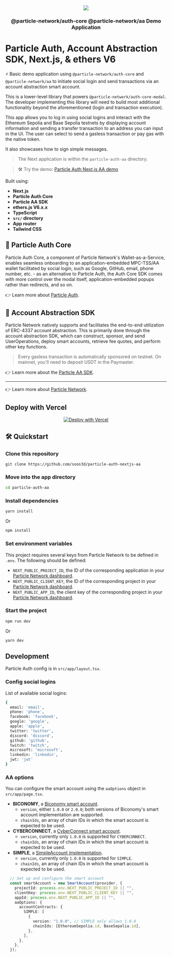 <div align="center">
  <a href="https://particle.network/">
    <img src="https://i.imgur.com/xmdzXU4.png" />
  </a>
  <h3>
 @particle-network/auth-core @particle-network/aa Demo Application 
  </h3>
</div>

# Particle Auth, Account Abstraction SDK, Next.js, & ethers V6

⚡️ Basic demo application using `@particle-network/auth-core` and `@particle-network/aa` to initiate social login and send transactions via an account abstraction smart account. 

This is a lower-level library that powers `@particle-network/auth-core-modal`. The developer implementing this library will need to build most additional functionality beyond the aforementioned (login and transaction execution).

This app allows you to log in using social logins and interact with the Ethereum Sepolia and Base Sepolia testnets by displaying account information and sending a transfer transaction to an address you can input in the UI. The user can select to send a gasless transaction or pay gas with the native token.

It also showcases how to sign simple messages.

> The Next application is within the `particle-auth-aa` directory.

> 🛠️ Try the demo: [Particle Auth Next.js AA demo](https://particle-auth-nextjs-aa.vercel.app/)

Built using:

- **Next.js**
- **Particle Auth Core**
- **Particle AA SDK**
- **ethers.js V6.x.x**
- **TypeScript**
- **`src/` directory**
- **App router**
- **Tailwind CSS**

## 🔑 Particle Auth Core

Particle Auth Core, a component of Particle Network's Wallet-as-a-Service, enables seamless onboarding to an application-embedded MPC-TSS/AA wallet facilitated by social login, such as Google, GitHub, email, phone number, etc. - as an alternative to Particle Auth, the Auth Core SDK comes with more control over the modal itself, application-embedded popups rather than redirects, and so on.

👉 Learn more about [Particle Auth](https://developers.particle.network/docs/building-with-particle-auth).

## 🪪 Account Abstraction SDK

Particle Network natively supports and facilitates the end-to-end utilization of ERC-4337 account abstraction. This is primarily done through the account abstraction SDK, which can construct, sponsor, and send UserOperations, deploy smart accounts, retrieve fee quotes, and perform other key functions.

> Every gasless transaction is automatically sponsored on testnet. On mainnet, you'll need to deposit USDT in the Paymaster.

👉 Learn more about the [Particle AA SDK](https://developers.particle.network/docs/aa-web-quickstart).

***

👉 Learn more about [Particle Network](https://particle.network).

## Deploy with Vercel

<p align="center">
<a href="https://vercel.com/new/clone?repository-url=https%3A%2F%2Fgithub.com%2Fsoos3d%2Fparticle-auth-nextjs-aa%2Ftree%2Fmain%2Fparticle-auth-aa&env=NEXT_PUBLIC_PROJECT_ID,NEXT_PUBLIC_CLIENT_KEY,NEXT_PUBLIC_APP_ID"><img src="https://vercel.com/button" alt="Deploy with Vercel"/></a>
</p>

## 🛠️ Quickstart

### Clone this repository
```
git clone https://github.com/soos3d/particle-auth-nextjs-aa
```

### Move into the app directory

```sh
cd particle-auth-aa
```

### Install dependencies

```sh
yarn install
```

Or

```sh
npm install
```

### Set environment variables
This project requires several keys from Particle Network to be defined in `.env`. The following should be defined:
- `NEXT_PUBLIC_PROJECT_ID`, the ID of the corresponding application in your [Particle Network dashboard](https://dashboard.particle.network/#/applications).
- `NEXT_PUBLIC_CLIENT_KEY`, the ID of the corresponding project in your [Particle Network dashboard](https://dashboard.particle.network/#/applications).
-  `NEXT_PUBLIC_APP_ID`, the client key of the corresponding project in your [Particle Network dashboard](https://dashboard.particle.network/#/applications).

### Start the project
```sh
npm run dev
```

Or

```sh
yarn dev
```

## Development

Particle Auth config is in `src/app/layout.tsx`. 

### Config social logins

List of available social logins:

```sh
{
  email: 'email',
  phone: 'phone',
  facebook: 'facebook',
  google: 'google',
  apple: 'apple',
  twitter: 'twitter',
  discord: 'discord',
  github: 'github',
  twitch: 'twitch',
  microsoft: 'microsoft',
  linkedin: 'linkedin',
  jwt: 'jwt'
}
```

### AA options

You can configure the smart account using the `aaOptions` object in `src/app/page.tsx`.

- **BICONOMY**, a [Biconomy smart account](https://www.biconomy.io/smart-accounts).
  - `version`, either `1.0.0` or `2.0.0`; both versions of Biconomy's smart account implementation are supported.
  - `chainIds`, an array of chain IDs in which the smart account is expected to be used.
- **CYBERCONNECT**, a [CyberConnect smart account](https://wallet.cyber.co/).
  - `version`, currently only `1.0.0` is supported for `CYBERCONNECT`.
  - `chainIds`, an array of chain IDs in which the smart account is expected to be used.
- **SIMPLE**, a [SimpleAccount implementation](https://github.com/eth-infinitism/account-abstraction/blob/develop/contracts/samples/SimpleAccount.sol).
  - `version`, currently only `1.0.0` is supported for `SIMPLE`.
  - `chainIds`, an array of chain IDs in which the smart account is expected to be used.

```ts
  // Set up and configure the smart account
  const smartAccount = new SmartAccount(provider, {
    projectId: process.env.NEXT_PUBLIC_PROJECT_ID || "",
    clientKey: process.env.NEXT_PUBLIC_CLIENT_KEY || "",
    appId: process.env.NEXT_PUBLIC_APP_ID || "",
    aaOptions: {
      accountContracts: {
        SIMPLE: [
          {
            version: "1.0.0", // SIMPLE only allows 1.0.0
            chainIds: [EthereumSepolia.id, BaseSepolia.id],
          },
        ],
      },
    },
  });
  ```
